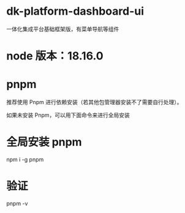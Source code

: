 # dk-platform-dashboard-ui

一体化集成平台基础框架版，有菜单导航等组件

# node 版本：18.16.0

# pnpm

推荐使用 Pnpm 进行依赖安装（若其他包管理器安装不了需要自行处理）。

如果未安装 Pnpm，可以用下面命令来进行全局安装

# 全局安装 pnpm

npm i -g pnpm

# 验证

pnpm -v
